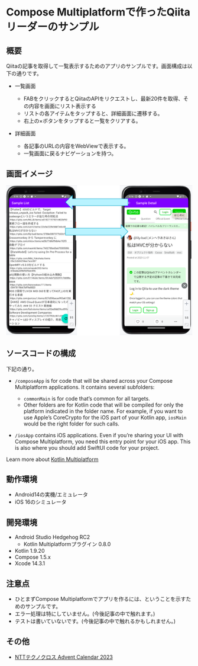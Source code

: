 # Compose Multiplatformで作ったQiitaリーダーのサンプル

## 概要
Qiitaの記事を取得して一覧表示するためのアプリのサンプルです。画面構成は以下の通りです。
 
- 一覧画面
  - FABをクリックするとQiitaのAPIをリクエストし、最新20件を取得、その内容を画面にリスト表示する
  - リストの各アイテムをタップすると、詳細画面に遷移する。
  - 右上の×ボタンをタップすると一覧をクリアする。

- 詳細画面
  - 各記事のURLの内容をWebViewで表示する。
  - 一覧画面に戻るナビゲーションを持つ。

## 画面イメージ
![画面イメージ](image/ss01.png)

## ソースコードの構成
下記の通り。

* `/composeApp` is for code that will be shared across your Compose Multiplatform applications.
  It contains several subfolders:
  - `commonMain` is for code that’s common for all targets.
  - Other folders are for Kotlin code that will be compiled for only the platform indicated in the folder name.
    For example, if you want to use Apple’s CoreCrypto for the iOS part of your Kotlin app,
    `iosMain` would be the right folder for such calls.

* `/iosApp` contains iOS applications. Even if you’re sharing your UI with Compose Multiplatform,
  you need this entry point for your iOS app. This is also where you should add SwiftUI code for your project.

Learn more about [Kotlin Multiplatform](https://www.jetbrains.com/help/kotlin-multiplatform-dev/get-started.html)

## 動作環境
- Android14の実機/エミュレータ
- iOS 16のシミュレータ

## 開発環境
- Android Studio Hedgehog RC2
  - Kotlin Multiplatformプラグイン 0.8.0
- Kotlin 1.9.20
- Compose 1.5.x
- Xcode 14.3.1

## 注意点
- ひとまずCompose Multiplatformでアプリを作るには、ということを示すためのサンプルです。
- エラー処理は特にしていません。(今後記事の中で触れます。)
- テストは書いていないです。(今後記事の中で触れるかもしれません。)

## その他
- [NTTテクノクロス Advent Calendar 2023](https://qiita.com/advent-calendar/2023/ntt-tx)

